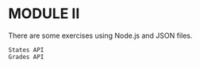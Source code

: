 # MODULE II

There are some exercises using Node.js and JSON files.

    States API    
    Grades API
